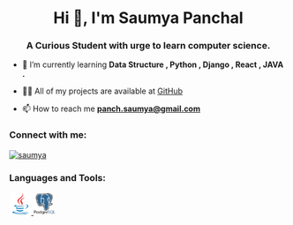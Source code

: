 <h1 align="center">Hi 👋, I'm Saumya Panchal</h1>
<h3 align="center">A Curious Student with urge to learn computer science.</h3>

- 🌱 I’m currently learning **Data Structure , Python , Django , React , JAVA .**

- 👨‍💻 All of my projects are available at [GitHub](GitHub)

- 📫 How to reach me **panch.saumya@gmail.com**

<h3 align="left">Connect with me:</h3>
<p align="left">
<a href="https://www.instagram.com/panchal_saumya_/" target="blank"><img align="center" src="https://raw.githubusercontent.com/rahuldkjain/github-profile-readme-generator/master/src/images/icons/Social/instagram.svg" alt="saumya" height="30" width="40" /></a>
</p>

<h3 align="left">Languages and Tools:</h3>
<p align="left"> <a href="https://git-scm.com/" target="_blank" rel="noreferrer"> </a> <a href="https://www.java.com" target="_blank" rel="noreferrer"> <img src="https://raw.githubusercontent.com/devicons/devicon/master/icons/java/java-original.svg" alt="java" width="40" height="40"/> </a> <a href="https://www.postgresql.org" target="_blank" rel="noreferrer"> <img src="https://raw.githubusercontent.com/devicons/devicon/master/icons/postgresql/postgresql-original-wordmark.svg" alt="postgresql" width="40" height="40"/> </a> <a href="https://unrealengine.com/" target="_blank" rel="noreferrer"> </a> </p>
